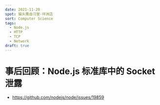 ```yaml
---
date: 2021-11-20
spot: 猫头鹰自习室·坪洲店
sort: Computer Science
tags:
  - Node.js
  - HTTP
  - TCP
  - Network
draft: true
---
```


# 事后回顾：Node.js 标准库中的 Socket 泄露

- <https://github.com/nodejs/node/issues/19859>

